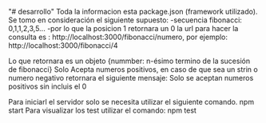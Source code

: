 "# desarrollo"
Toda la informacion esta package.json (framework utilizado).
Se tomo en consideración el siguiente supuesto:
    -secuencia fibonacci: 0,1,1,2,3,5...
    -por lo que la posicion 1 retornara un 0
la url para hacer la consulta es : http://localhost:3000/fibonacci/numero, 
por ejemplo: http://localhost:3000/fibonacci/4

Lo que retornara es un objeto {nummber: n-ésimo termino de la sucesión de fibonacci}
Solo Acepta numeros positivos, en caso de que sea un strin o numero negativo retornara el siguiente mensaje: 
    Solo se aceptan numeros positivos sin incluis el 0

Para iniciarl el servidor solo se necesita utilizar el siguiente comando.
    npm start
Para visualizar los test utilizar el comando: 
    npm test